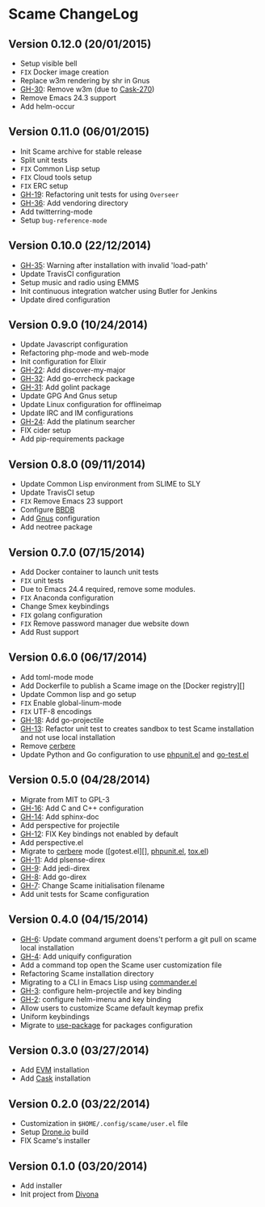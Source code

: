 # Scame ChangeLog

## Version 0.12.0 (20/01/2015)

- Setup visible bell
- `FIX` Docker image creation
- Replace w3m rendering by shr in Gnus
- [GH-30]: Remove w3m (due to [Cask-270][])
- Remove Emacs 24.3 support
- Add helm-occur

## Version 0.11.0 (06/01/2015)

- Init Scame archive for stable release
- Split unit tests
- `FIX` Common Lisp setup
- `FIX` Cloud tools setup
- `FIX` ERC setup
- [GH-19]: Refactoring unit tests for using `Overseer`
- [GH-36]: Add vendoring directory
- Add twitterring-mode
- Setup `bug-reference-mode`

## Version 0.10.0 (22/12/2014)

- [GH-35]: Warning after installation with invalid 'load-path'
- Update TravisCI configuration
- Setup music and radio using EMMS
- Init continuous integration watcher using Butler for Jenkins
- Update dired configuration

## Version 0.9.0 (10/24/2014)

- Update Javascript configuration
- Refactoring php-mode and web-mode
- Init configuration for Elixir
- [GH-22]: Add discover-my-major
- [GH-32]: Add go-errcheck package
- [GH-31]: Add golint package
- Update GPG And Gnus setup
- Update Linux configuration for offlineimap
- Update IRC and IM configurations
- [GH-24]: Add the platinum searcher
- FIX cider setup
- Add pip-requirements package

## Version 0.8.0 (09/11/2014)

- Update Common Lisp environment from SLIME to SLY
- Update TravisCI setup
- `FIX` Remove Emacs 23 support
- Configure [BBDB][]
- Add [Gnus][] configuration
- Add neotree package

## Version 0.7.0 (07/15/2014)

- Add Docker container to launch unit tests
- ``FIX`` unit tests
- Due to Emacs 24.4 required, remove some modules.
- ``FIX`` Anaconda configuration
- Change Smex keybindings
- ``FIX`` golang configuration
- ``FIX`` Remove password manager due website down
- Add Rust support

## Version 0.6.0 (06/17/2014)

- Add toml-mode mode
- Add Dockerfile to publish a Scame image on the [Docker registry][]
- Update Common lisp and go setup
- `FIX` Enable global-linum-mode
- `FIX` UTF-8 encodings
- [GH-18]: Add go-projectile
- [GH-13]: Refactor unit test to creates sandbox to test Scame installation and not use local installation
- Remove [cerbere][]
- Update Python and Go configuration to use [phpunit.el][] and [go-test.el][]

## Version 0.5.0 (04/28/2014)

- Migrate from MIT to GPL-3
- [GH-16]: Add C and C++ configuration
- [GH-14]: Add sphinx-doc
- Add perspective for projectile
- [GH-12]: FIX Key bindings not enabled by default
- Add perspective.el
- Migrate to [cerbere][] mode ([gotest.el][], [phpunit.el][], [tox.el][])
- [GH-11]: Add plsense-direx
- [GH-9]: Add jedi-direx
- [GH-8]: Add go-direx
- [GH-7]: Change Scame initialisation filename
- Add unit tests for Scame configuration

## Version 0.4.0 (04/15/2014)

- [GH-6]: Update command argument doens't perform a git pull on scame local installation
- [GH-4]: Add uniquify configuration
- Add a command top open the Scame user customization file
- Refactoring Scame installation directory
- Migrating to a CLI in Emacs Lisp using [commander.el][]
- [GH-3]: configure helm-projectile and key binding
- [GH-2]: configure helm-imenu and key binding
- Allow users to customize Scame default keymap prefix
- Uniform keybindings
- Migrate to [use-package][] for packages configuration

## Version 0.3.0 (03/27/2014)

- Add [EVM][] installation
- Add [Cask][] installation

## Version 0.2.0 (03/22/2014)

- Customization in ``$HOME/.config/scame/user.el`` file
- Setup [Drone.io](https://drone.io) build
- FIX Scame's installer

## Version 0.1.0 (03/20/2014)

- Add installer
- Init project from [Divona][]


[use-package]: https://github.com/jwiegley/use-package
[commander.el]: https://github.com/rejeep/commander.el

[go-test.el]: https://github.com/nlamirault/gotest.el
[phpunit.el]: https://github.com/nlamirault/phpunit.el
[tox.el]: https://github.com/chmouel/tox.el
[cerbere]: https://github.com/nlamirault/cerbere
[divona]: https://github.com/nlamirault/divona
[Cask]: https://github.com/cask/cask
[EVM]: https://github.com/rejeep/evm
[Gnus]: http://www.gnus.org/
[BBDB]: https://github.com/emacsmirror/bbdb

[GH-36]: https://github.com/nlamirault/scame/issues/36
[GH-35]: https://github.com/nlamirault/scame/issues/35
[GH-32]: https://github.com/nlamirault/scame/issues/32
[GH-31]: https://github.com/nlamirault/scame/issues/31
[GH-30]: https://github.com/nlamirault/scame/issues/30
[GH-24]: https://github.com/nlamirault/scame/issues/24
[GH-22]: https://github.com/nlamirault/scame/issues/22
[GH-19]: https://github.com/nlamirault/scame/issues/19
[GH-18]: https://github.com/nlamirault/scame/issues/18
[GH-16]: https://github.com/nlamirault/scame/issues/16
[GH-14]: https://github.com/nlamirault/scame/issues/14
[GH-13]: https://github.com/nlamirault/scame/issues/13
[GH-12]: https://github.com/nlamirault/scame/issues/12
[GH-11]: https://github.com/nlamirault/scame/issues/11
[GH-9]: https://github.com/nlamirault/scame/issues/9
[GH-8]: https://github.com/nlamirault/scame/issues/8
[GH-7]: https://github.com/nlamirault/scame/issues/7
[GH-6]: https://github.com/nlamirault/scame/issues/6
[GH-4]: https://github.com/nlamirault/scame/issues/4
[GH-3]: https://github.com/nlamirault/scame/issues/3
[GH-2]: https://github.com/nlamirault/scame/issues/2


[Cask-270]: https://github.com/cask/cask/issues/270
